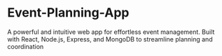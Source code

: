 # Event-Planning-App
A powerful and intuitive web app for effortless event management. Built with React, Node.js, Express, and MongoDB to streamline planning and coordination
